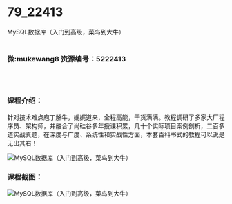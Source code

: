 # 79_22413
MySQL数据库（入门到高级，菜鸟到大牛）
<br/></br>
<h3>微:mukewang8 资源编号：5222413</h3>
<br/></br>
<h3>课程介绍：</h3>
<p>针对技术难点庖丁解牛，娓娓道来，全程高能，干货满满。教程调研了多家大厂程序员、架构师，并融合了尚硅谷多年授课积累，几十个实际项目案例剖析，二百多道实战真题，在深度与广度、系统性和实战性方面，本套百科书式的教程可以说是无出其右！</p>
<p><img src="https://www.ko996.com/wp-content/uploads/img/2022/01/1-25-300x187.png" alt="MySQL数据库（入门到高级，菜鸟到大牛）"></p>
<div class="info-desc">
<h3>课程截图：</h3>
<p><img src="https://www.ko996.com/wp-content/uploads/img/2022/01/2-29.png" alt="MySQL数据库（入门到高级，菜鸟到大牛）"></p>


			
</div>
